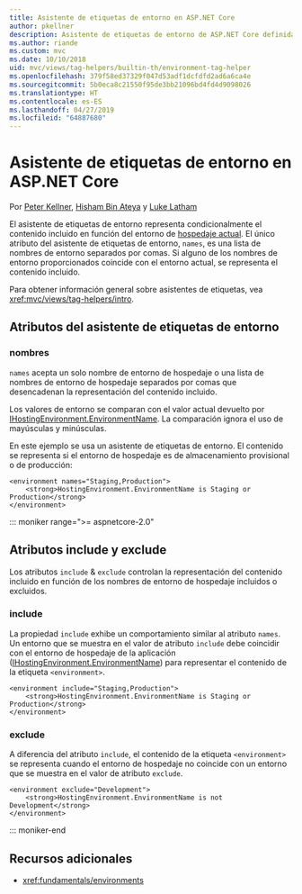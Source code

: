 ```yaml
---
title: Asistente de etiquetas de entorno en ASP.NET Core
author: pkellner
description: Asistente de etiquetas de entorno de ASP.NET Core definida con todas las propiedades
ms.author: riande
ms.custom: mvc
ms.date: 10/10/2018
uid: mvc/views/tag-helpers/builtin-th/environment-tag-helper
ms.openlocfilehash: 379f58ed37329f047d53adf1dcfdfd2ad6a6ca4e
ms.sourcegitcommit: 5b0eca8c21550f95de3bb21096bd4fd4d9098026
ms.translationtype: HT
ms.contentlocale: es-ES
ms.lasthandoff: 04/27/2019
ms.locfileid: "64887680"
---
```

# <a name="environment-tag-helper-in-aspnet-core"></a>Asistente de etiquetas de entorno en ASP.NET Core

Por [Peter Kellner](http://peterkellner.net), [Hisham Bin Ateya](https://twitter.com/hishambinateya) y [Luke Latham](https://github.com/guardrex)

El asistente de etiquetas de entorno representa condicionalmente el contenido incluido en función del entorno de [hospedaje actual](xref:fundamentals/environments). El único atributo del asistente de etiquetas de entorno, `names`, es una lista de nombres de entorno separados por comas. Si alguno de los nombres de entorno proporcionados coincide con el entorno actual, se representa el contenido incluido.

Para obtener información general sobre asistentes de etiquetas, vea <xref:mvc/views/tag-helpers/intro>.

## <a name="environment-tag-helper-attributes"></a>Atributos del asistente de etiquetas de entorno

### <a name="names"></a>nombres

`names` acepta un solo nombre de entorno de hospedaje o una lista de nombres de entorno de hospedaje separados por comas que desencadenan la representación del contenido incluido.

Los valores de entorno se comparan con el valor actual devuelto por [IHostingEnvironment.EnvironmentName](xref:Microsoft.AspNetCore.Hosting.IHostingEnvironment.EnvironmentName*). La comparación ignora el uso de mayúsculas y minúsculas.

En este ejemplo se usa un asistente de etiquetas de entorno. El contenido se representa si el entorno de hospedaje es de almacenamiento provisional o de producción:

```cshtml
<environment names="Staging,Production">
    <strong>HostingEnvironment.EnvironmentName is Staging or Production</strong>
</environment>
```

::: moniker range=">= aspnetcore-2.0"

## <a name="include-and-exclude-attributes"></a>Atributos include y exclude

Los atributos `include` & `exclude` controlan la representación del contenido incluido en función de los nombres de entorno de hospedaje incluidos o excluidos.

### <a name="include"></a>include

La propiedad `include` exhibe un comportamiento similar al atributo `names`. Un entorno que se muestra en el valor de atributo `include` debe coincidir con el entorno de hospedaje de la aplicación ([IHostingEnvironment.EnvironmentName](xref:Microsoft.AspNetCore.Hosting.IHostingEnvironment.EnvironmentName*)) para representar el contenido de la etiqueta `<environment>`.

```cshtml
<environment include="Staging,Production">
    <strong>HostingEnvironment.EnvironmentName is Staging or Production</strong>
</environment>
```

### <a name="exclude"></a>exclude

A diferencia del atributo `include`, el contenido de la etiqueta `<environment>` se representa cuando el entorno de hospedaje no coincide con un entorno que se muestra en el valor de atributo `exclude`.

```cshtml
<environment exclude="Development">
    <strong>HostingEnvironment.EnvironmentName is not Development</strong>
</environment>
```

::: moniker-end

## <a name="additional-resources"></a>Recursos adicionales

* <xref:fundamentals/environments>
